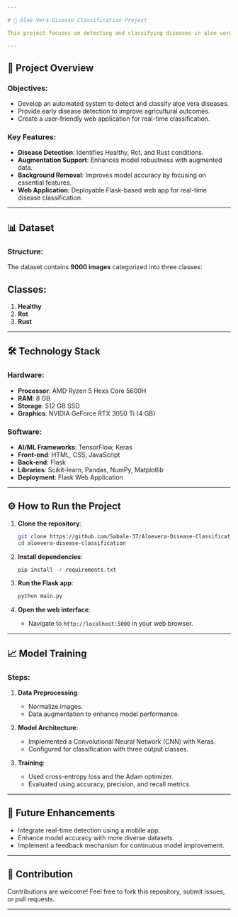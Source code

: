 ```yaml
---

# 🌿 Aloe Vera Disease Classification Project

This project focuses on detecting and classifying diseases in aloe vera plants using a Convolutional Neural Network (CNN). The system identifies three conditions—**Healthy**, **Rot**, and **Rust**—to support early detection, promote sustainable farming practices, and aid farmers in maintaining healthy crops.

---
```


## 🚀 Project Overview

### Objectives:
- Develop an automated system to detect and classify aloe vera diseases.
- Provide early disease detection to improve agricultural outcomes.
- Create a user-friendly web application for real-time classification.

### Key Features:
- **Disease Detection**: Identifies Healthy, Rot, and Rust conditions.
- **Augmentation Support**: Enhances model robustness with augmented data.
- **Background Removal**: Improves model accuracy by focusing on essential features.
- **Web Application**: Deployable Flask-based web app for real-time disease classification.

---

## 📊 Dataset

### Structure:
The dataset contains **9000 images** categorized into three classes:

  ## Classes:
   1. **Healthy**
   2. **Rot**
   3. **Rust**

---

## 🛠️ Technology Stack

### **Hardware**:
- **Processor**: AMD Ryzen 5 Hexa Core 5600H
- **RAM**: 8 GB
- **Storage**: 512 GB SSD
- **Graphics**: NVIDIA GeForce RTX 3050 Ti (4 GB)

### **Software**:
- **AI/ML Frameworks**: TensorFlow, Keras
- **Front-end**: HTML, CSS, JavaScript
- **Back-end**: Flask
- **Libraries**: Scikit-learn, Pandas, NumPy, Matplotlib
- **Deployment**: Flask Web Application

---

## ⚙️ How to Run the Project

1. **Clone the repository**:
   ```bash
   git clone https://github.com/Sabale-37/Aloevera-Disease-Classification-Using-CNN
   cd aloevera-disease-classification
   ```

2. **Install dependencies**:
   ```bash
   pip install -r requirements.txt
   ```

3. **Run the Flask app**:
   ```bash
   python main.py
   ```

4. **Open the web interface**:
   - Navigate to `http://localhost:5000` in your web browser.

---

## 📈 Model Training

### Steps:
1. **Data Preprocessing**:
   - Normalize images.
   - Data augmentation to enhance model performance.

2. **Model Architecture**:
   - Implemented a Convolutional Neural Network (CNN) with Keras.
   - Configured for classification with three output classes.

3. **Training**:
   - Used cross-entropy loss and the Adam optimizer.
   - Evaluated using accuracy, precision, and recall metrics.

---

## 🌟 Future Enhancements
- Integrate real-time detection using a mobile app.
- Enhance model accuracy with more diverse datasets.
- Implement a feedback mechanism for continuous model improvement.

---

## 🤝 Contribution
Contributions are welcome! Feel free to fork this repository, submit issues, or pull requests.

---

